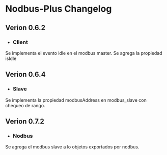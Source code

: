 # Nodbus-Plus Changelog

## Verion 0.6.2
* ### Client

Se implementa el evento idle en el modbus master.
Se agrega la propiedad isIdle

## Verion 0.6.4
* ### Slave

Se implementa la propiedad modbusAddress en modbus_slave con chequeo de rango.


## Verion 0.7.2
* ### Nodbus

Se agrega el modbus slave a lo objetos exportados por nodbus.


